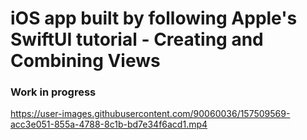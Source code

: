 # iOS app built by following Apple's SwiftUI tutorial - Creating and Combining Views

### Work in progress

https://user-images.githubusercontent.com/90060036/157509569-acc3e051-855a-4788-8c1b-bd7e34f6acd1.mp4


